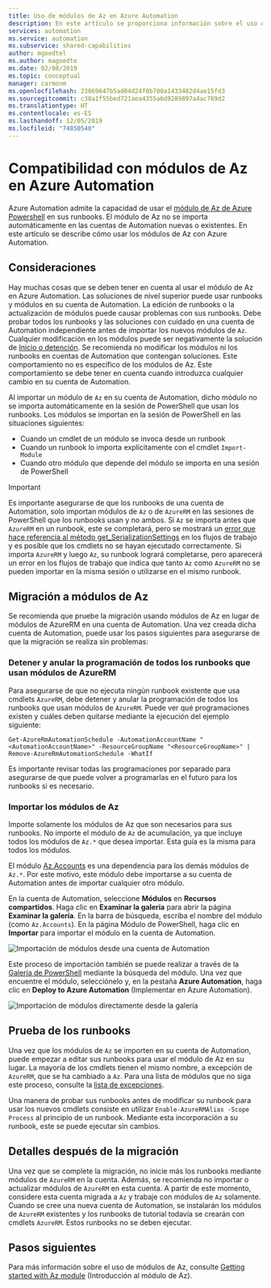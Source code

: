 ```yaml
---
title: Uso de módulos de Az en Azure Automation
description: En este artículo se proporciona información sobre el uso de módulos de Az en Azure Automation
services: automation
ms.service: automation
ms.subservice: shared-capabilities
author: mgoedtel
ms.author: magoedte
ms.date: 02/08/2019
ms.topic: conceptual
manager: carmonm
ms.openlocfilehash: 23869647b5ad04d24f0b700a1433482d4ae15fd3
ms.sourcegitcommit: c38a1f55bed721aea4355a6d9289897a4ac769d2
ms.translationtype: HT
ms.contentlocale: es-ES
ms.lasthandoff: 12/05/2019
ms.locfileid: "74850540"
---
```

# <a name="az-module-support-in-azure-automation"></a>Compatibilidad con módulos de Az en Azure Automation

Azure Automation admite la capacidad de usar el [módulo de Az de Azure Powershell](/powershell/azure/new-azureps-module-az?view=azps-1.1.0) en sus runbooks. El módulo de Az no se importa automáticamente en las cuentas de Automation nuevas o existentes. En este artículo se describe cómo usar los módulos de Az con Azure Automation.

## <a name="considerations"></a>Consideraciones

Hay muchas cosas que se deben tener en cuenta al usar el módulo de Az en Azure Automation. Las soluciones de nivel superior puede usar runbooks y módulos en su cuenta de Automation. La edición de runbooks o la actualización de módulos puede causar problemas con sus runbooks. Debe probar todos los runbooks y las soluciones con cuidado en una cuenta de Automation independiente antes de importar los nuevos módulos de `Az`. Cualquier modificación en los módulos puede ser negativamente la solución de [Inicio o detención](automation-solution-vm-management.md). Se recomienda no modificar los módulos ni los runbooks en cuentas de Automation que contengan soluciones. Este comportamiento no es específico de los módulos de Az. Este comportamiento se debe tener en cuenta cuando introduzca cualquier cambio en su cuenta de Automation.

Al importar un módulo de `Az` en su cuenta de Automation, dicho módulo no se importa automáticamente en la sesión de PowerShell que usan los runbooks. Los módulos se importan en la sesión de PowerShell en las situaciones siguientes:

* Cuando un cmdlet de un módulo se invoca desde un runbook
* Cuando un runbook lo importa explícitamente con el cmdlet `Import-Module`
* Cuando otro módulo que depende del módulo se importa en una sesión de PowerShell

> [!IMPORTANT]
> Es importante asegurarse de que los runbooks de una cuenta de Automation, solo importan módulos de `Az` o de `AzureRM` en las sesiones de PowerShell que los runbooks usan y no ambos. Si `Az` se importa antes que `AzureRM` en un runbook, este se completará, pero se mostrará un [error que hace referencia al método get_SerializationSettings](troubleshoot/runbooks.md#get-serializationsettings) en los flujos de trabajo y es posible que los cmdlets no se hayan ejecutado correctamente. Si importa `AzureRM` y luego `Az`, su runbook logrará completarse, pero aparecerá un error en los flujos de trabajo que indica que tanto `Az` como `AzureRM` no se pueden importar en la misma sesión o utilizarse en el mismo runbook.

## <a name="migrating-to-az-modules"></a>Migración a módulos de Az

Se recomienda que pruebe la migración usando módulos de Az en lugar de módulos de AzureRM en una cuenta de Automation. Una vez creada dicha cuenta de Automation, puede usar los pasos siguientes para asegurarse de que la migración se realiza sin problemas:

### <a name="stop-and-unschedule-all-runbook-that-uses-azurerm-modules"></a>Detener y anular la programación de todos los runbooks que usan módulos de AzureRM

Para asegurarse de que no ejecuta ningún runbook existente que usa cmdlets `AzureRM`, debe detener y anular la programación de todos los runbooks que usan módulos de `AzureRM`. Puede ver qué programaciones existen y cuáles deben quitarse mediante la ejecución del ejemplo siguiente:

  ```powershell-interactive
  Get-AzureRmAutomationSchedule -AutomationAccountName "<AutomationAccountName>" -ResourceGroupName "<ResourceGroupName>" | Remove-AzureRmAutomationSchedule -WhatIf
  ```

Es importante revisar todas las programaciones por separado para asegurarse de que puede volver a programarlas en el futuro para los runbooks si es necesario.

### <a name="import-the-az-modules"></a>Importar los módulos de Az

Importe solamente los módulos de Az que son necesarios para sus runbooks. No importe el módulo de `Az` de acumulación, ya que incluye todos los módulos de `Az.*` que desea importar. Esta guía es la misma para todos los módulos.

El módulo [Az.Accounts](https://www.powershellgallery.com/packages/Az.Accounts/1.1.0) es una dependencia para los demás módulos de `Az.*`. Por este motivo, este módulo debe importarse a su cuenta de Automation antes de importar cualquier otro módulo.

En la cuenta de Automation, seleccione **Módulos** en **Recursos compartidos**. Haga clic en **Examinar la galería** para abrir la página **Examinar la galería**.  En la barra de búsqueda, escriba el nombre del módulo (como `Az.Accounts`). En la página Módulo de PowerShell, haga clic en **Importar** para importar el módulo en la cuenta de Automation.

![Importación de módulos desde una cuenta de Automation](media/az-modules/import-module.png)

Este proceso de importación también se puede realizar a través de la [Galería de PowerShell](https://www.powershellgallery.com) mediante la búsqueda del módulo. Una vez que encuentre el módulo, selecciónelo y, en la pestaña **Azure Automation**, haga clic en **Deploy to Azure Automation** (Implementar en Azure Automation).

![Importación de módulos directamente desde la galería](media/az-modules/import-gallery.png)

## <a name="test-your-runbooks"></a>Prueba de los runbooks

Una vez que los módulos de `Az` se importen en su cuenta de Automation, puede empezar a editar sus runbooks para usar el módulo de Az en su lugar. La mayoría de los cmdlets tienen el mismo nombre, a excepción de `AzureRM`, que se ha cambiado a `Az`. Para una lista de módulos que no siga este proceso, consulte la [lista de excepciones](/powershell/azure/migrate-from-azurerm-to-az#update-cmdlets-modules-and-parameters).

Una manera de probar sus runbooks antes de modificar su runbook para usar los nuevos cmdlets consiste en utilizar `Enable-AzureRMAlias -Scope Process` al principio de un runbook. Mediante esta incorporación a su runbook, este se puede ejecutar sin cambios.

## <a name="after-migration-details"></a>Detalles después de la migración

Una vez que se complete la migración, no inicie más los runbooks mediante módulos de `AzureRM` en la cuenta. Además, se recomienda no importar o actualizar módulos de `AzureRM` en esta cuenta. A partir de este momento, considere esta cuenta migrada a `Az` y trabaje con módulos de `Az` solamente. Cuando se cree una nueva cuenta de Automation, se instalarán los módulos de `AzureRM` existentes y los runbooks de tutorial todavía se crearán con cmdlets `AzureRM`. Estos runbooks no se deben ejecutar.

## <a name="next-steps"></a>Pasos siguientes

Para más información sobre el uso de módulos de Az, consulte [Getting started with Az module](/powershell/azure/get-started-azureps?view=azps-1.1.0) (Introducción al módulo de Az).
